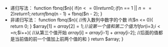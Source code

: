 - 递归写法：
function fbnq($n){
    if($n <= 0) return 0;
    if($n == 1 || $n == 2) return 1;
    return fbnq($n - 1) + fbnq($n - 2);
}
- 非递归写法：
function fbnq($n){  //传入数列中数字的个数
    if($n <= 0){
        return 0;
    }
    $array[1] = $array[2] = 1; //设第一个值和第二个值为1
    for($i=3;$i<=$n;$i++){ //从第三个值开始
        $array[$i] = $array[$i-1] + $array[$i-2]; 
        //后面的值都是当前值的前一个值加上前两个值的和
    }
    return $array;
}
